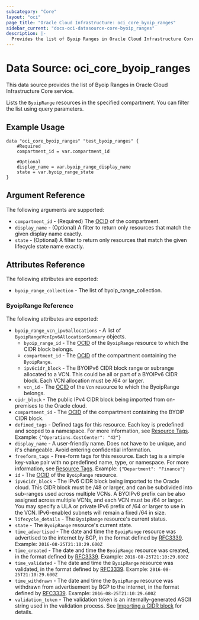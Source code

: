 ```yaml
---
subcategory: "Core"
layout: "oci"
page_title: "Oracle Cloud Infrastructure: oci_core_byoip_ranges"
sidebar_current: "docs-oci-datasource-core-byoip_ranges"
description: |-
  Provides the list of Byoip Ranges in Oracle Cloud Infrastructure Core service
---
```


# Data Source: oci_core_byoip_ranges
This data source provides the list of Byoip Ranges in Oracle Cloud Infrastructure Core service.

Lists the `ByoipRange` resources in the specified compartment.
You can filter the list using query parameters.


## Example Usage

```hcl
data "oci_core_byoip_ranges" "test_byoip_ranges" {
	#Required
	compartment_id = var.compartment_id

	#Optional
	display_name = var.byoip_range_display_name
	state = var.byoip_range_state
}
```

## Argument Reference

The following arguments are supported:

* `compartment_id` - (Required) The [OCID](https://docs.cloud.oracle.com/iaas/Content/General/Concepts/identifiers.htm) of the compartment.
* `display_name` - (Optional) A filter to return only resources that match the given display name exactly. 
* `state` - (Optional) A filter to return only resources that match the given lifecycle state name exactly. 


## Attributes Reference

The following attributes are exported:

* `byoip_range_collection` - The list of byoip_range_collection.

### ByoipRange Reference

The following attributes are exported:

* `byoip_range_vcn_ipv6allocations` - A list of `ByoipRangeVcnIpv6AllocationSummary` objects. 
	* `byoip_range_id` - The [OCID](https://docs.cloud.oracle.com/iaas/Content/General/Concepts/identifiers.htm) of the `ByoipRange` resource to which the CIDR block belongs.
	* `compartment_id` - The [OCID](https://docs.cloud.oracle.com/iaas/Content/General/Concepts/identifiers.htm) of the compartment containing the `ByoipRange`. 
	* `ipv6cidr_block` - The BYOIPv6 CIDR block range or subrange allocated to a VCN. This could be all or part of a BYOIPv6 CIDR block. Each VCN allocation must be /64 or larger. 
	* `vcn_id` - The [OCID](https://docs.cloud.oracle.com/iaas/Content/General/Concepts/identifiers.htm) of the `Vcn` resource to which the ByoipRange belongs. 
* `cidr_block` - The public IPv4 CIDR block being imported from on-premises to the Oracle cloud.
* `compartment_id` - The [OCID](https://docs.cloud.oracle.com/iaas/Content/General/Concepts/identifiers.htm) of the compartment containing the BYOIP CIDR block. 
* `defined_tags` - Defined tags for this resource. Each key is predefined and scoped to a namespace. For more information, see [Resource Tags](https://docs.cloud.oracle.com/iaas/Content/General/Concepts/resourcetags.htm).  Example: `{"Operations.CostCenter": "42"}` 
* `display_name` - A user-friendly name. Does not have to be unique, and it's changeable. Avoid entering confidential information. 
* `freeform_tags` - Free-form tags for this resource. Each tag is a simple key-value pair with no predefined name, type, or namespace. For more information, see [Resource Tags](https://docs.cloud.oracle.com/iaas/Content/General/Concepts/resourcetags.htm).  Example: `{"Department": "Finance"}` 
* `id` - The [OCID](https://docs.cloud.oracle.com/iaas/Content/General/Concepts/identifiers.htm) of the `ByoipRange` resource.
* `ipv6cidr_block` - The IPv6 CIDR block being imported to the Oracle cloud. This CIDR block must be /48 or larger, and can be subdivided into sub-ranges used across multiple VCNs. A BYOIPv6 prefix can be also assigned across multiple VCNs, and each VCN must be /64 or larger. You may specify a ULA or private IPv6 prefix of /64 or larger to use in the VCN. IPv6-enabled subnets will remain a fixed /64 in size. 
* `lifecycle_details` - The `ByoipRange` resource's current status.
* `state` - The `ByoipRange` resource's current state.
* `time_advertised` - The date and time the `ByoipRange` resource was advertised to the internet by BGP, in the format defined by [RFC3339](https://tools.ietf.org/html/rfc3339).  Example: `2016-08-25T21:10:29.600Z` 
* `time_created` - The date and time the `ByoipRange` resource was created, in the format defined by [RFC3339](https://tools.ietf.org/html/rfc3339).  Example: `2016-08-25T21:10:29.600Z` 
* `time_validated` - The date and time the `ByoipRange` resource was validated, in the format defined by [RFC3339](https://tools.ietf.org/html/rfc3339).  Example: `2016-08-25T21:10:29.600Z` 
* `time_withdrawn` - The date and time the `ByoipRange` resource was withdrawn from advertisement by BGP to the internet, in the format defined by [RFC3339](https://tools.ietf.org/html/rfc3339).  Example: `2016-08-25T21:10:29.600Z` 
* `validation_token` - The validation token is an internally-generated ASCII string used in the validation process. See [Importing a CIDR block](https://docs.cloud.oracle.com/iaas/Content/Network/Concepts/BYOIP.htm#import_cidr) for details.

